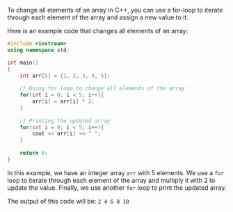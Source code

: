 To change all elements of an array in C++, you can use a for-loop to iterate through each element of the array and assign a new value to it.

Here is an example code that changes all elements of an array:

```cpp
#include <iostream>
using namespace std;

int main()
{
    int arr[5] = {1, 2, 3, 4, 5};
    
    // Using for loop to change all elements of the array
    for(int i = 0; i < 5; i++){
        arr[i] = arr[i] * 2;
    }
    
    // Printing the updated array
    for(int i = 0; i < 5; i++){
        cout << arr[i] << " ";
    }
    
    return 0;
}
```

In this example, we have an integer array `arr` with 5 elements. We use a `for` loop to iterate through each element of the array and multiply it with 2 to update the value. Finally, we use another `for` loop to print the updated array.

The output of this code will be: `2 4 6 8 10`